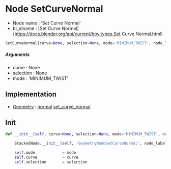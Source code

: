 # Node SetCurveNormal

- Node name : 'Set Curve Normal'
- bl_idname : [Set Curve Normal](https://docs.blender.org/api/current/bpy.types.Set Curve Normal.html)


``` python
SetCurveNormal(curve=None, selection=None, mode='MINIMUM_TWIST', node_label=None, node_color=None)
```
##### Arguments

- curve : None
- selection : None
- mode : 'MINIMUM_TWIST'

## Implementation

- [Geometry](/docs/GeoNodes/Geometry.md) : [normal](/docs/GeoNodes/Geometry.md#normal) [set_curve_normal](/docs/GeoNodes/Geometry.md#set_curve_normal)

## Init

``` python
def __init__(self, curve=None, selection=None, mode='MINIMUM_TWIST', node_label=None, node_color=None):

    StackedNode.__init__(self, 'GeometryNodeSetCurveNormal', node_label=node_label, node_color=node_color)

    self.mode            = mode
    self.curve           = curve
    self.selection       = selection
```
